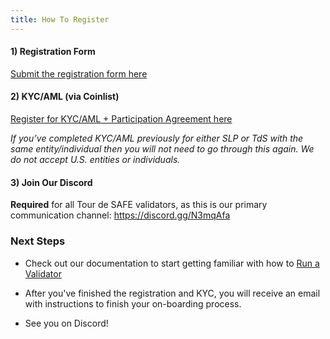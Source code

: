 ```yaml
---
title: How To Register
---
```


#### 1) Registration Form

[Submit the registration form here](https://forms.gle/gQYLozj5u7yKU3HG6)

#### 2) KYC/AML (via Coinlist)

[Register for KYC/AML + Participation Agreement here](https://tsm.coinlist.co/solana-staking)

_If you’ve completed KYC/AML previously for either SLP or TdS with the same
entity/individual then you will not need to go through this again.
We do not accept U.S. entities or individuals._

#### 3) Join Our Discord

**Required** for all Tour de SAFE validators, as this is our primary
communication channel: https://discord.gg/N3mqAfa

### Next Steps

- Check out our documentation to start getting familiar with how to
  [Run a Validator](../../running-validator.md)

- After you've finished the registration and KYC, you will receive an email
  with instructions to finish your on-boarding process.

- See you on Discord!
